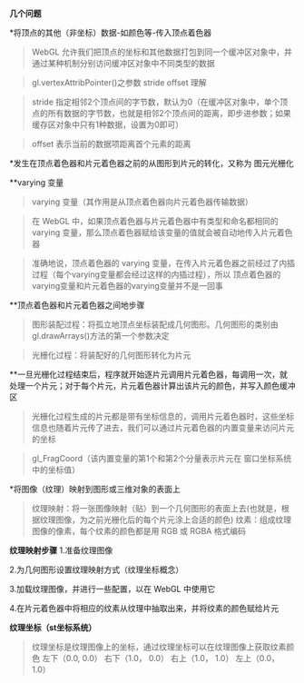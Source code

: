 **几个问题**

*将顶点的其他（非坐标）数据-如颜色等-传入顶点着色器

>   WebGL 允许我们把顶点的坐标和其他数据打包到同一个缓冲区对象中，并通过某种机制分别访问缓冲区对象中不同类型的数据

>   gl.vertexAttribPointer()之参数 stride offset 理解

>   stride 指定相邻2个顶点间的字节数，默认为0（在缓冲区对象中，单个顶点的所有数据的字节数，也就是相邻2个顶点间的距离，即步进参数；如果缓存区对象中只有1种数据，设置为0即可）

>   offset 表示当前的数据项距离首个元素的距离

*发生在顶点着色器和片元着色器之前的从图形到片元的转化，又称为 图元光栅化

**varying 变量

>   varying 变量（其作用是从顶点着色器向片元着色器传输数据）

>   在 WebGL 中，如果顶点着色器与片元着色器中有类型和命名都相同的 varying 变量，那么顶点着色器赋给该变量的值就会被自动地传入片元着色器

>   准确地说，顶点着色器的 varying 变量，在传入片元着色器之前经过了内插过程（每个varying变量都会经过这样的内插过程），所以 顶点着色器的varying变量和片元着色器的varying变量并不是一回事

**顶点着色器和片元着色器之间地步骤

>   图形装配过程：将孤立地顶点坐标装配成几何图形。几何图形的类别由 gl.drawArrays()方法的第一个参数决定

>   光栅化过程：将装配好的几何图形转化为片元

**一旦光栅化过程结束后，程序就开始逐片元调用片元着色器，每调用一次，就处理一个片元；对于每个片元，片元着色器计算出该片元的颜色，并写入颜色缓冲区

>   光栅化过程生成的片元都是带有坐标信息的，调用片元着色器时，这些坐标信息也随着片元传了进去，我们可以通过片元着色器的内置变量来访问片元的坐标

>   gl_FragCoord（该内置变量的第1个和第2个分量表示片元在 <canvas> 窗口坐标系统中的坐标值）


*将图像（纹理）映射到图形或三维对象的表面上
>   纹理映射：将一张图像映射（贴）到一个几何图形的表面上去(也就是，根据纹理图像，为之前光栅化后的每个片元涂上合适的颜色)
>   纹素：组成纹理图像的像素，每个纹素的颜色都是用 RGB 或 RGBA 格式编码

**纹理映射步骤**
1.准备纹理图像

2.为几何图形设置纹理映射方式（纹理坐标概念）

3.加载纹理图像，并进行一些配置，以在 WebGL 中使用它

4.在片元着色器中将相应的纹素从纹理中抽取出来，并将纹素的颜色赋给片元

**纹理坐标（st坐标系统）**
>   纹理坐标是纹理图像上的坐标，通过纹理坐标可以在纹理图像上获取纹素颜色
>   左下（0.0, 0.0）    右下（1.0， 0.0）   右上（1.0， 1.0）   左上（0.0， 1.0）

